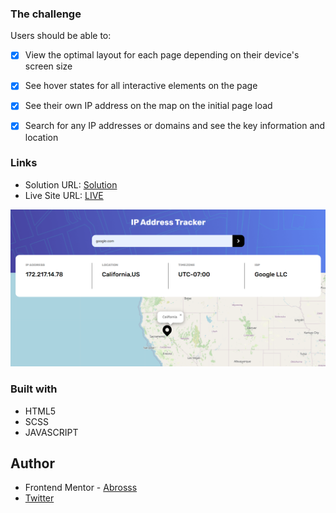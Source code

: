 ### The challenge

Users should be able to:

- [x] View the optimal layout for each page depending on their device's screen size
- [x] See hover states for all interactive elements on the page
- [x] See their own IP address on the map on the initial page load
- [x] Search for any IP addresses or domains and see the key information and location


### Links

- Solution URL: [Solution](https://www.frontendmentor.io/solutions/ip-tracker-p3A38UzW61)
- Live Site URL: [LIVE](https://cool-ip-domain-tracker.netlify.app/)

![](./ip.png)

### Built with

- HTML5 
- SCSS 
- JAVASCRIPT

## Author

- Frontend Mentor - [Abrosss](https://www.frontendmentor.io/profile/Abrosss)
- [Twitter](https://twitter.com/ronessu)

